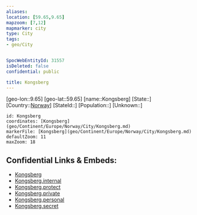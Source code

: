 ```yaml
---
aliases: 
location: [59.65,9.65]
mapzoom: [7,12] 
mapmarker: city 
type: City
tags:
- geo/City


SpocWebEntityId: 31557
isDeleted: false
confidential: public

title: Kongsberg
---
```

[geo-lon::9.65]
[geo-lat::59.65]
[name::Kongsberg]
[State::]
[Country::[Norway](geo/Continent/Europe/Norway.md)]
[StateId::]
[Population::]
[Unknown::]


```leaflet
id: Kongsberg
coordinates: [Kongsberg](geo/Continent/Europe/Norway/City/Kongsberg.md)
markerFile: [Kongsberg](geo/Continent/Europe/Norway/City/Kongsberg.md)
defaultZoom: 11 
maxZoom: 18
```


## Confidential Links & Embeds: 
- [Kongsberg](../../../../../../_public/geo/Continent/Europe/Norway/City/Kongsberg.md) 
- [Kongsberg.internal](../../../../../../_internal/geo/Continent/Europe/Norway/City/Kongsberg.internal.md) 
- [Kongsberg.protect](../../../../../../_protect/geo/Continent/Europe/Norway/City/Kongsberg.protect.md) 
- [Kongsberg.private](../../../../../../_private/geo/Continent/Europe/Norway/City/Kongsberg.private.md) 
- [Kongsberg.personal](../../../../../../_personal/geo/Continent/Europe/Norway/City/Kongsberg.personal.md) 
- [Kongsberg.secret](../../../../../../_secret/geo/Continent/Europe/Norway/City/Kongsberg.secret.md) 
